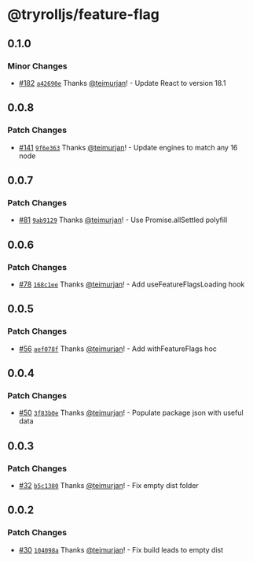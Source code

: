# @tryrolljs/feature-flag

## 0.1.0

### Minor Changes

- [#182](https://github.com/TuringAdvisoryGroup/tryrolljs/pull/182) [`a42690e`](https://github.com/TuringAdvisoryGroup/tryrolljs/commit/a42690ed8a7b5c7b35d6088cc445aa0045288c70) Thanks [@teimurjan](https://github.com/teimurjan)! - Update React to version 18.1

## 0.0.8

### Patch Changes

- [#141](https://github.com/TuringAdvisoryGroup/tryrolljs/pull/141) [`9f6e363`](https://github.com/TuringAdvisoryGroup/tryrolljs/commit/9f6e3637330ac931b08fa1d21ab9d05cb18a6893) Thanks [@teimurjan](https://github.com/teimurjan)! - Update engines to match any 16 node

## 0.0.7

### Patch Changes

- [#81](https://github.com/TuringAdvisoryGroup/tryrolljs/pull/81) [`9ab9129`](https://github.com/TuringAdvisoryGroup/tryrolljs/commit/9ab9129c9774027c3f46283c3967ddcb49f1a216) Thanks [@teimurjan](https://github.com/teimurjan)! - Use Promise.allSettled polyfill

## 0.0.6

### Patch Changes

- [#78](https://github.com/TuringAdvisoryGroup/tryrolljs/pull/78) [`168c1ee`](https://github.com/TuringAdvisoryGroup/tryrolljs/commit/168c1ee7867f18a22ede94726b412dd42f653088) Thanks [@teimurjan](https://github.com/teimurjan)! - Add useFeatureFlagsLoading hook

## 0.0.5

### Patch Changes

- [#56](https://github.com/TuringAdvisoryGroup/tryrolljs/pull/56) [`aef078f`](https://github.com/TuringAdvisoryGroup/tryrolljs/commit/aef078fa31fe93a28ef12f823663f2ff93fd497a) Thanks [@teimurjan](https://github.com/teimurjan)! - Add withFeatureFlags hoc

## 0.0.4

### Patch Changes

- [#50](https://github.com/TuringAdvisoryGroup/tryrolljs/pull/50) [`3f83b0e`](https://github.com/TuringAdvisoryGroup/tryrolljs/commit/3f83b0eba6e0cb47a2f7fa0a0422c8c1bb020463) Thanks [@teimurjan](https://github.com/teimurjan)! - Populate package json with useful data

## 0.0.3

### Patch Changes

- [#32](https://github.com/TuringAdvisoryGroup/tryrolljs/pull/32) [`b5c1380`](https://github.com/TuringAdvisoryGroup/tryrolljs/commit/b5c13804a3e19cb35e6ab6b3b3324d4c66a2232f) Thanks [@teimurjan](https://github.com/teimurjan)! - Fix empty dist folder

## 0.0.2

### Patch Changes

- [#30](https://github.com/TuringAdvisoryGroup/tryrolljs/pull/30) [`104098a`](https://github.com/TuringAdvisoryGroup/tryrolljs/commit/104098a0060ba114a1c919606ea5467ac75a6b22) Thanks [@teimurjan](https://github.com/teimurjan)! - Fix build leads to empty dist

